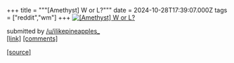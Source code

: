 +++
title = """[Amethyst] W or L?"""
date = 2024-10-28T17:39:07.000Z
tags = ["reddit","wm"]
+++
[![[Amethyst] W or L?](https://preview.redd.it/laak28g0ajxd1.png?width=640&crop=smart&auto=webp&s=cfe783ed7e308c9711e5c9fa5e2a7bd2241d738c "[Amethyst] W or L?")](https://www.reddit.com/r/unixporn/comments/1ge84wy/amethyst_w_or_l/)

submitted by [/u/ilikepineapples\_](https://www.reddit.com/user/ilikepineapples_)  
[\[link\]](https://i.redd.it/laak28g0ajxd1.png) [\[comments\]](https://www.reddit.com/r/unixporn/comments/1ge84wy/amethyst_w_or_l/)

[[source]](https://www.reddit.com/r/unixporn/comments/1ge84wy/amethyst_w_or_l/)
